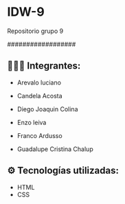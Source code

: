 # IDW-9
Repositorio grupo 9

##################

## 🧑‍🤝‍🧑 Integrantes:

- Arevalo luciano

- Candela Acosta

- Diego Joaquin Colina

- Enzo leiva

- Franco Ardusso

- Guadalupe Cristina Chalup

## ⚙️ Tecnologías utilizadas:
- HTML
- CSS

